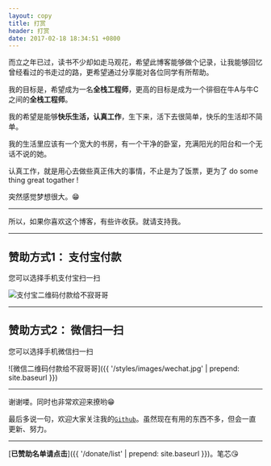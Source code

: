 ```yaml
---
layout: copy
title: 打赏
header: 打赏
date: 2017-02-18 18:34:51 +0800
---
```


而立之年已过，读书不少却如走马观花，希望此博客能够做个记录，让我能够回忆曾经看过的书走过的路，更希望通过分享能对各位同学有所帮助。

我的目标是，希望成为一名**全栈工程师**，更高的目标是成为一个徘徊在牛A与牛C之间的**全栈工程师**。

我的希望是能够**快乐生活，认真工作**，生下来，活下去很简单，快乐的生活却不简单。

我的生活里应该有一个宽大的书房，有一个干净的卧室，充满阳光的阳台和一个无话不说的她。

认真工作，就是用心去做些真正伟大的事情，不止是为了饭票，更为了 do some thing great togather !

突然感觉梦想很大。😁

-----------------------------------------

所以，如果你喜欢这个博客，有些许收获。就请支持我。

-----------------------------------------

## 赞助方式1： 支付宝付款

您可以选择手机支付宝扫一扫

<img src="{{ '/styles/images/zhifubao.jpg' | prepend: site.baseurl }}" alt="支付宝二维码付款给不寂哥哥" />

-----------------------------------------

## 赞助方式2： 微信扫一扫

您可以选择手机微信扫一扫

![微信二维码付款给不寂哥哥]({{ '/styles/images/wechat.jpg' | prepend: site.baseurl }})

------------------------------------------

谢谢喽。同时也非常欢迎来撩哟😁


最后多说一句，欢迎大家关注我的[`Github`](https://github.com/yangdy-buji)。虽然现在有用的东西不多，但会一直更新、努力。

-------------------------------------------

[**已赞助名单请点击**]({{ '/donate/list' | prepend: site.baseurl }})。笔芯😘
